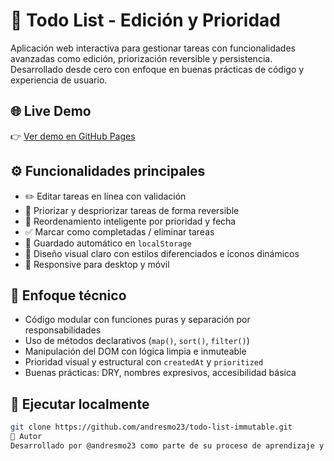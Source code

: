 # 📝 Todo List - Edición y Prioridad

Aplicación web interactiva para gestionar tareas con funcionalidades avanzadas como edición, priorización reversible y persistencia. Desarrollado desde cero con enfoque en buenas prácticas de código y experiencia de usuario.

## 🌐 Live Demo

👉 [Ver demo en GitHub Pages](https://andresmo23.github.io/todo-list-immutable/)

## ⚙️ Funcionalidades principales

- ✏️ Editar tareas en línea con validación
- 📌 Priorizar y despriorizar tareas de forma reversible
- 🔄 Reordenamiento inteligente por prioridad y fecha
- ✅ Marcar como completadas / eliminar tareas
- 💾 Guardado automático en `localStorage`
- 🎨 Diseño visual claro con estilos diferenciados e íconos dinámicos
- 📱 Responsive para desktop y móvil

## 🧠 Enfoque técnico

- Código modular con funciones puras y separación por responsabilidades
- Uso de métodos declarativos (`map()`, `sort()`, `filter()`)
- Manipulación del DOM con lógica limpia e inmuteable
- Prioridad visual y estructural con `createdAt` y `prioritized`
- Buenas prácticas: DRY, nombres expresivos, accesibilidad básica

## 🚀 Ejecutar localmente

```bash
git clone https://github.com/andresmo23/todo-list-immutable.git
🧑 Autor
Desarrollado por @andresmo23 como parte de su proceso de aprendizaje y profesionalización en JavaScript, CSS y arquitectura de proyectos.
